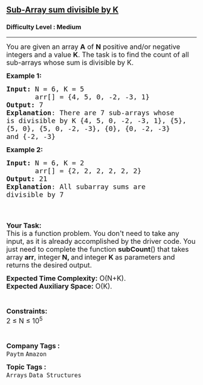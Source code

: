 <h2><a href="https://www.geeksforgeeks.org/problems/sub-array-sum-divisible-by-k2617/1">Sub-Array sum divisible by K</a></h2><h3>Difficulty Level : Medium</h3><hr><div class="problems_problem_content__Xm_eO"><p><span style="font-size:18px">You are given an array <strong>A</strong> of <strong>N</strong> positive and/or negative integers and a value <strong>K</strong>. The task is to find the count of all sub-arrays whose sum is divisible by K.</span></p>

<p><span style="font-size:18px"><strong>Example 1:</strong></span></p>

<pre><span style="font-size:18px"><strong>Input: </strong>N = 6, K = 5
       arr[] = {4, 5, 0, -2, -3, 1}
<strong>Output:</strong> 7
<strong>Explanation</strong>: There are 7 sub-arrays whose 
is divisible by K {4, 5, 0, -2, -3, 1}, {5}, 
{5, 0}, {5, 0, -2, -3}, {0}, {0, -2, -3} 
and {-2, -3}
</span></pre>

<p><span style="font-size:18px"><strong>Example 2:</strong></span></p>

<pre><span style="font-size:18px"><strong>Input: </strong>N = 6, K = 2
       arr[] = {2, 2, 2, 2, 2, 2}
<strong>Output:</strong> 21
<strong>Explanation</strong>: All subarray sums are 
divisible by 7
</span>
</pre>

<p>&nbsp;</p>

<p><span style="font-size:18px"><strong>Your Task:</strong><br>
This is a function problem. You don't need to take any input, as it is already accomplished by the driver code. You just need to complete the function <strong>subCount</strong>() that takes array<strong> arr</strong>, integer<strong> N, </strong>and<strong> </strong>integer<strong> K&nbsp;</strong>as parameters and returns the desired output.</span></p>

<p><span style="font-size:18px"><strong>Expected Time Complexity:</strong> O(N+K).<br>
<strong>Expected Auxiliary Space:</strong> O(K).</span></p>

<p>&nbsp;</p>

<p><span style="font-size:18px"><strong>Constraints:</strong><br>
2 ≤ N ≤ 10<sup>5</sup></span></p>

<p>&nbsp;</p>
</div><p><span style=font-size:18px><strong>Company Tags : </strong><br><code>Paytm</code>&nbsp;<code>Amazon</code>&nbsp;<br><p><span style=font-size:18px><strong>Topic Tags : </strong><br><code>Arrays</code>&nbsp;<code>Data Structures</code>&nbsp;